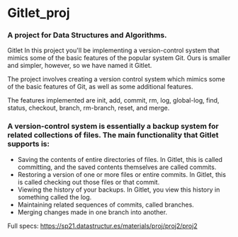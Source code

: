 # Gitlet_proj
### A project for Data Structures and Algorithms.
Gitlet In this project you'll be implementing a version-control system that mimics some of the basic features of the popular system Git. Ours is smaller and simpler, however, so we have named it Gitlet.

The project involves creating a version control system which mimics some of the basic features of Git, as well as some additional features. 

The features implemented are init, add, commit, rm, log, global-log, find, status, checkout, branch, rm-branch, reset, and merge.


### A version-control system is essentially a backup system for related collections of files. The main functionality that Gitlet supports is:

* Saving the contents of entire directories of files. In Gitlet, this is called committing, and the saved contents themselves are called commits.
* Restoring a version of one or more files or entire commits. In Gitlet, this is called checking out those files or that commit.
* Viewing the history of your backups. In Gitlet, you view this history in something called the log.
* Maintaining related sequences of commits, called branches.
* Merging changes made in one branch into another.

Full specs: https://sp21.datastructur.es/materials/proj/proj2/proj2
